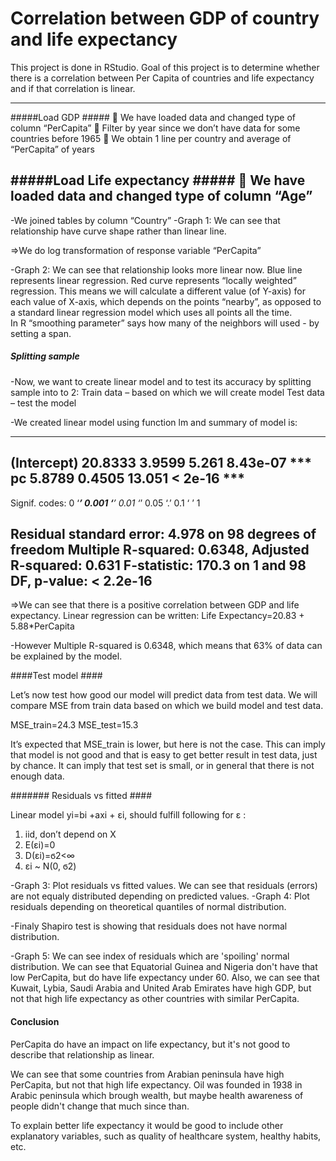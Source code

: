 # Correlation between GDP of country and life expectancy

This project is done in RStudio.
Goal of this project is to determine whether there is a correlation between Per Capita of countries and life expectancy and if that correlation is linear. 

---------------------------------------------------------
#####Load GDP #####
   We have loaded data and changed type of column “PerCapita”
   Filter by year since we don’t have data for some countries before 1965
   We obtain 1 line per country and average of “PerCapita” of years

#####Load Life expectancy #####
   We have loaded data and changed type of column “Age”
---------------------------------------------------------

 -We joined tables by column “Country”
 -Graph 1: We can see that relationship have curve shape rather than linear line. 

=>We do log transformation of response variable “PerCapita”

-Graph 2: We can see that relationship looks more linear now. 
 Blue line represents linear regression. 
 Red curve represents “locally weighted” regression. 
 This means we will calculate a different value (of Y-axis) for each value of X-axis, which depends on the points “nearby”, as opposed to a standard linear regression model which uses all points all the time.  
 In R “smoothing parameter” says how many of the neighbors will used - by setting a span.
 
 
##### Splitting sample ######

 -Now, we want to create linear model and to test its accuracy by splitting sample into to 2:
Train data – based on which we will create model
Test data  – test the model 

 -We created linear model using function lm and summary of model is:

---------------------------------------------------------
(Intercept)  20.8333     3.9599   5.261 8.43e-07 ***
pc            5.8789     0.4505  13.051  < 2e-16 ***
---
Signif. codes:  0 ‘***’ 0.001 ‘**’ 0.01 ‘*’ 0.05 ‘.’ 0.1 ‘ ’ 1

Residual standard error: 4.978 on 98 degrees of freedom
Multiple R-squared:  0.6348,	Adjusted R-squared:  0.631 
F-statistic: 170.3 on 1 and 98 DF,  p-value: < 2.2e-16
---------------------------------------------------------

=>We can see that there is a positive correlation between GDP and life expectancy.
Linear regression can be written: 
Life Expectancy=20.83 + 5.88*PerCapita

-However Multiple R-squared is 0.6348, which means that 63% of data can be explained by the model. 

####Test model ####

Let’s now test how good our model will predict data from test data.
We will compare MSE from train data based on which we build model and test data.

MSE_train=24.3
MSE_test=15.3

It’s expected that MSE_train is lower, but here is not the case. 
This can imply that model is not good and that is easy to get better result in test data, just by chance.
It can imply that test set is small, or in general that there is not enough data.

####### Residuals vs fitted ####

Linear model yi=bi +axi + εi, 
should fulfill following for ε : 
1.	iid, don’t depend on X
2.	E(εi)=0
3.	D(εi)=ϭ2<∞ 
4.	εi  ~ N(0, ϭ2)

-Graph 3: Plot residuals vs fitted values. We can see that residuals (errors) are not equaly distributed depending on predicted values. 
-Graph 4: Plot residuals depending on theoretical quantiles of normal distribution.

-Finaly Shapiro test is showing that residuals does not have normal distribution.

-Graph 5: We can see index of residuals which are 'spoiling' normal distribution.
We can see that Equatorial Guinea and Nigeria don't have that low PerCapita, but do have life expectancy under 60.
Also, we can see that Kuwait, Lybia, Saudi Arabia and United Arab Emirates have high GDP, but not that high life expectancy as other countries with similar PerCapita.

#### Conclusion ####

PerCapita do have an impact on life expectancy, but it's not good to describe that relationship as linear. 

We can see that some countries from Arabian peninsula have high PerCapita, but not that high life expectancy. 
Oil was founded in 1938 in Arabic peninsula which brough wealth, but maybe health awareness of people didn't change that much since than. 

To explain better life expectancy it would be good to include other explanatory variables, such as quality of healthcare system, healthy habits, etc.